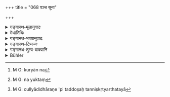 +++
title = "068 पञ्च सूना"

+++

<details><summary>गङ्गानथ-मूलानुवादः</summary>

For the householder there are five slaughter-houses: the hearth, the grinding-stone, household implements, mortar and pestle and water-jar;—by using which he becomes stricken.—(68)
</details>

<details><summary>मेधातिथिः</summary>

पञ्चयज्ञविधेर् अधिकारनिर्देशो ऽयम् । सूना इव **सूनाः** । मांसविक्रयार्थपशुवधस्थानम् आपणदयो वा मांसस्योत्पादकतयानुष्ठीयमानाः पापहेतवः । एवं **चुल्ल्या**दयो ऽपि पापहेतुत्वाद् अध्यारोपेण सूनासमाः । न हि तेषां शास्त्रप्रतिषेधः साक्षात् । नापि सामान्यः कश्चित् प्रतिषेधो ऽस्ति । न हि तापघाताय कस्यचिन् न स्पृहा स्यात् । न काचित् तत्साध्यक्रिया दृश्यते या वचनान्तरेण निषिद्धा । न चास्माद् एव वचनात् प्रतिषेधानुमानम्, उत्तरेणैकवाक्यतावगमात् । प्रतिषेधपरत्वे वाक्यभेदः स्यात् । किं चैतत्पदार्थसाध्याम् अर्थक्रियां पदार्थान्तरेण साधयेत् तस्याः प्राप्तिं पञ्चयज्ञानाम् । न च लक्षणान्य् उक्तानि । येन तत्समानकार्यस्यान्यस्यापि प्रतिषेध उच्यते । यो वा परकीयम् अन्नम् अध्यान् नद्यादाव् उदकार्थं कुर्यात्[^१२५] तस्यैते यज्ञाः स्युः । यदि च चुल्ल्यादीनां निषेधो ऽभिप्रेतः स्यात् तदा प्रतिषेधार्थीयम् एव पदम् अधीयीत, किम् अनुमानेन । स्वशब्दाद् बलीयसी प्रतिपत्तिः । प्रायश्चित्तार्थत्वे त्व् एकादशे ऽभिधानं युक्तम्[^१२६] । निषेधैर् एवाननुष्ठानम् एव स्यात् । अपरिहार्यत्वाच् च चुल्ल्यादीनाम् अशक्यो निषेधः । असति च निषेधे कुतः प्रायश्चित्तम् । 


[^१२६]:
     M G: na yuktaṃ


[^१२५]:
     M G: kuryān na

- तस्मान् न दोषविघातार्थं पञ्चमहायज्ञाः । किं तर्हि नित्यसंबन्धेषु चुल्ल्यादिष्व् आरोपितासद्दोषनिष्कृत्यर्थतया[^१२७] नित्यार्थतया नित्यत्वं यज्ञानाम् आह । 


[^१२७]:
     M G: cullyādidhāraṇe 'pi taddoṣaḥ tanniṣkṛtyarthatayā

- **वध्यते** । आदिवर्णं वेत्य् एतद् दन्तोष्ठ्यं पठ्यते । हन्यते दुष्कृतेन, शरीरधनादिना नाश्यते । संबध्यते वा पापेन- परतन्त्रीकरणं वा बध्नातेर् अर्थः । 

- **वाहयन्** । स्वकार्ये व्यापरणं वाहनम् । यस्य चुल्ल्यादेर् यदौचित्यप्राप्तं स्वसाध्यं कार्यं तत् ताभिः कुर्वन् वाहयन्न् इत्य् उच्यते । 

- **चुल्ली** पाकस्थानं भ्राष्ट्रादि । **पेषणी** दृषदुपलो वा । **उपस्करो** गृहोपयोगि भाण्डं कुण्डकटाहादि । **कण्डनी** यया व्रीह्यादि कण्ड्यते । **कुम्भो** जलाधारः ॥ ३.५८ ॥
</details>

<details><summary>गङ्गानथ-भाष्यानुवादः</summary>

This verse serves to indicate the occasion for the prescribing of the ‘five sacrifices.’

‘*Slaughter-houses*’—*i.e*., it is as if they were slaughterhouses. Places where animals are killed for the purpose of their flesh being sold, or those where meat is sold, become sources of sin, by being used for the purpose of obtaining meat; similarly, the hearth and other things also, being sources of sin, come to resemble the ‘slaughter-house.’

As a matter of fact, there is no direct scriptural prohibition bearing specifically upon the ‘hearth’ and other things; nor is there any general prohibition regarding them. It is not impossible for men to have a desire for the heat (provided by the hearth). We do not find any such
*acts* as are accomplished by means of the hearth, etc., which could be
prohibited by other texts. Nor can the prohibition be inferred from what is stated in the present text itself; for the simple reason that it is clearly understood as to be construed along with the next verse (which is an *injunction*, not a *prohibition*); so that, if the present text were taken as a prohibition, this would involve a syntactical split; and further (the use of the Hearth, etc., being prohibited by this verse) the occasion for the performance of the ‘Five Sacrifices’ would be afforded only when the acts that are done by means of the Hearth, etc., would be done by means of other things. Nor, again, have the peculiar characteristics (of such acts) have been described anywhere, the presence whereof would indicate the similarity of certain acts (to the acts accomplished by means of Hearth, etc.) and their consequent prohibition. And a further result of this being taken as the prohibition of the Hearth, etc., and as such having no connection with the injunction of the sacrifices, would be that the sacrifices would be performed by such men as would eat food cooked by others (and thus avoid the use of the Hearth), or would use water directly from the river and other reservoirs (thus avoiding the use of the water-jar). Then, again, if a prohibition of the Hearth, etc., were intended, then directly prohibitive words would have been used in the text; why should it have been left to be inferred? Direct assertion is always more forcible, if the prohibitive implication were admitted for the purpose of indicating the expiatory rites to be performed in connection with the acts,—then the right thing would have been to include it under Discourse XI (where expiatory rites are dealt with). Further, such a prohibition might lead to the abandoning of the particular acts; but the use of the Hearth cannot be avoided; hence there can be no prohibition of them; and there being no prohibition, wherefore would there be any expiatory rite?

From all this it follows that the ‘Five Great Sacrifices’ are not to be performed for the destroying of sins; bub what is meant by saying that they serve to expiate,—destroy—the sin involved in the using of the Hearth, etc., which cannot be avoided for a single day—is that the daily performance of the sacrifices is absolutely essential and compulsory.

‘*Becomes stricken*’—the first consonant is *v*; and the meaning is that ‘he is stricken by sin, and is ruined in regard to his body and belongings, etc.;—or, (if we read *ba*) the meaning may be that ‘be becomes connected with (tainted with) sin the root (in ‘*badhyate*’) denoting *overpowering*.

‘*Using*’—*i.e*., employing for one’s purpose. When a man employs the hearth and other things for such purposes as present themselves, he is said to ‘use’ them.

*Hearth*.—place of cooking; the oven, etc.

‘*Grinding-stone*’—the stone-slab, and the grinding piece.

‘*Household implement*’—such things as the pot, kettle and such other household requisites.

‘*Pestle and mortar*’—by which corn is thumped.

‘*Water-jar*’—the pot containing water.—(68)
</details>

<details><summary>गङ्गानथ-टिप्पन्यः</summary>

‘*Upaskaraḥ*’—‘The pot, the kettle and other household implements’
(Medhātithi);—‘a pot, a broom and the rest’ (Kullūka);—‘a broom and the
rest’ (Rāghavānanda);—all these take the word in the collective sense,
including all ‘household implements’;—Nārāyaṇa alone takes it in the
purely singular sense of ‘the broom’ only.

This verse is quoted in *Smṛtitattva* (p. 533) as laying down the
sources of ‘the sin of the slaughter house’;—it adds the following
explanations:—‘*Sūnā*’ means occasions for killing’;—‘*cullī*’ is the
cooking place’;—‘*Peṣaṇī*’ ‘grinding stone’;—‘*upaskaraḥ*’ ‘the broom
and the rest’;—‘*Kaṇḍanī*,’ ‘mortar and pestle’;—by making use of these
the man incurs sin.

*Vīramitrodaya* (Āhnika, p. 389) quotes the verse and adds the following
explanations:—‘*Sūnā*’ is ‘occasion for the killing of living
beings’;—‘*Upaskaraḥ*’ is ‘the broom, the pot, the stick and the rest’;
‘*bādhyate*’ (which is its reading for ‘*badhyate*’) means ‘is
stricken—*i.e*., by sin accruing from the killing of
animals’;—‘*vāhayan*’ means ‘making use of,’ ‘operating.’
</details>

<details><summary>गङ्गानथ-तुल्य-वाक्यानि</summary>

*Viṣṇu* (59.19).—‘Mortar and pestle, Grinding stone, Hearth, Water-jar,
Household Implements;—these are the five slaughter-houses for the
Householder.’

*Hārīta* (Vīramitrodaya-Āhnika, p. 389).—‘We are going to describe the
*Sūnās* or slaughterings—by which is meant *that which destroys living
beings*; these are of five kinds: The first *slaughtering* is done by
people hurriedly entering water, by swimming, splashing, throwing about
of water, catching of impurities, and moving in water; (2) the second
they do by hurriedly walking in darkness or in dim light, or by
trampling (upon insects); (3) the third they do by striking, collecting,
capturing, grinding, tearing and so forth; (4) the fourth they do by
attacking, rubbing, pounding and so forth; (5) the fifth by tiring,
heating, sweating, frying, cooking and so forth. These are the five
*slaughterings*, t he source of sin, which people do day by day.’
</details>

<details><summary>Bühler</summary>

068	A householder has five slaughter-houses (as it were, viz.) the hearth, the grinding-stone, the broom, the pestle and mortar, the water-vessel, by using which he is bound (with the fetters of sin).
</details>
